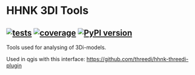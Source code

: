 # HHNK 3DI Tools

[![tests](https://github.com/threedi/hhnk-threedi-tools/actions/workflows/tests-conda.yml/badge.svg)](https://github.com/threedi/hhnk-threedi-tools/actions/workflows/tests-conda.yml)
[![coverage](https://img.shields.io/codecov/c/github/threedi/hhnk-threedi-tools)](https://codecov.io/github/threedi/hhnk-threedi-tools)
[![PyPI version](https://badge.fury.io/py/hhnk-threedi-tools.svg)](https://badge.fury.io/py/hhnk-threedi-tools)
---

Tools used for analysing of 3Di-models.

Used in qgis with this interface:
https://github.com/threedi/hhnk-threedi-plugin